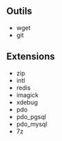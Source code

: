 ## Outils

- wget
- git

## Extensions

- zip
- intl
- redis
- imagick
- xdebug
- pdo
- pdo_pgsql
- pdo_mysql
- 7z
